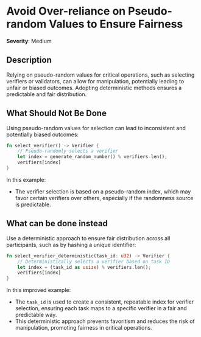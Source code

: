 # Avoid Over-reliance on Pseudo-random Values to Ensure Fairness

**Severity**: Medium

## Description

Relying on pseudo-random values for critical operations, such as selecting verifiers or validators, can allow for
manipulation, potentially leading to unfair or biased outcomes. Adopting deterministic methods ensures a predictable and
fair distribution.

## What Should Not Be Done

Using pseudo-random values for selection can lead to inconsistent and potentially biased outcomes:

```rust
fn select_verifier() -> Verifier {
    // Pseudo-randomly selects a verifier
    let index = generate_random_number() % verifiers.len();
    verifiers[index]
}
```

In this example:

- The verifier selection is based on a pseudo-random index, which may favor certain verifiers over others, especially if
  the randomness source is predictable.

## What can be done instead

Use a deterministic approach to ensure fair distribution across all participants, such as by hashing a unique
identifier:

```rust
fn select_verifier_deterministic(task_id: u32) -> Verifier {
    // Deterministically selects a verifier based on task ID
    let index = (task_id as usize) % verifiers.len();
    verifiers[index]
}
```

In this improved example:

- The `task_id` is used to create a consistent, repeatable index for verifier selection, ensuring each task maps to a
  specific verifier in a fair and predictable way.
- This deterministic approach prevents favoritism and reduces the risk of manipulation, promoting fairness in critical
  operations.
